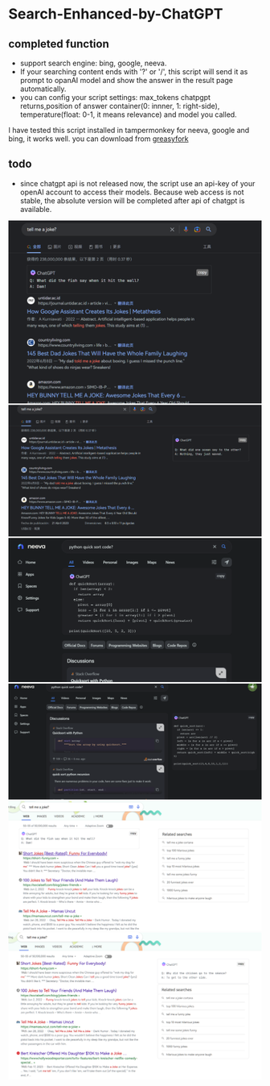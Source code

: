 # Search-Enhanced-by-ChatGPT

## completed function
- support search engine: bing, google, neeva. 
- If your searching content ends with '?' or '/', this script will send it as prompt to opanAI model and show the answer in the result page automatically.
- you can config your script settings: max_tokens chatpgpt returns,position of answer container(0: innner, 1: right-side), temperature(float: 0-1, it means relevance) and model you called.

I have tested this script installed in tampermonkey for neeva, google and bing, it works well. you can download from [greasyfork ](https://greasyfork.org/zh-CN/scripts/460673-search-enhanced-by-chatgpt)

## todo
- since chatgpt api is not released now, the script use an api-key of your openAI account to access their models. Because web access 
is not stable, the absolute version will be completed after api of chatgpt is available.

![](https://github.com/uiliugang/Search-Enhanced-by-ChatGPT/blob/5f58b421b2cd9230f33a499cf056bb5d7c100a6c/screenshots/google_1.png)
![](https://github.com/uiliugang/Search-Enhanced-by-ChatGPT/blob/5f58b421b2cd9230f33a499cf056bb5d7c100a6c/screenshots/google_2.png)
![](https://github.com/uiliugang/Search-Enhanced-by-ChatGPT/blob/5f58b421b2cd9230f33a499cf056bb5d7c100a6c/screenshots/neeva_1.png)
![](https://github.com/uiliugang/Search-Enhanced-by-ChatGPT/blob/5f58b421b2cd9230f33a499cf056bb5d7c100a6c/screenshots/neeva_2.png)
![](https://github.com/uiliugang/Search-Enhanced-by-ChatGPT/blob/5f58b421b2cd9230f33a499cf056bb5d7c100a6c/screenshots/bing_1.png)
![](https://github.com/uiliugang/Search-Enhanced-by-ChatGPT/blob/5f58b421b2cd9230f33a499cf056bb5d7c100a6c/screenshots/bing_2.png)



